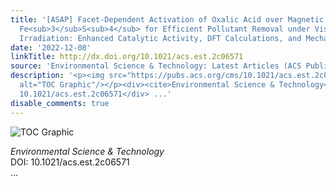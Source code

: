 ```yaml
---
title: '[ASAP] Facet-Dependent Activation of Oxalic Acid over Magnetic Recyclable
  Fe<sub>3</sub>S<sub>4</sub> for Efficient Pollutant Removal under Visible Light
  Irradiation: Enhanced Catalytic Activity, DFT Calculations, and Mechanism Insight'
date: '2022-12-08'
linkTitle: http://dx.doi.org/10.1021/acs.est.2c06571
source: 'Environmental Science & Technology: Latest Articles (ACS Publications)'
description: '<p><img src="https://pubs.acs.org/cms/10.1021/acs.est.2c06571/asset/images/medium/es2c06571_0008.gif"
  alt="TOC Graphic"/></p><div><cite>Environmental Science & Technology</cite></div><div>DOI:
  10.1021/acs.est.2c06571</div> ...'
disable_comments: true
---
```

<p><img src="https://pubs.acs.org/cms/10.1021/acs.est.2c06571/asset/images/medium/es2c06571_0008.gif" alt="TOC Graphic"/></p><div><cite>Environmental Science & Technology</cite></div><div>DOI: 10.1021/acs.est.2c06571</div> ...